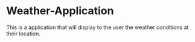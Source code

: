 # Weather-Application
This is a application that will display to the user the weather conditions at their location.

